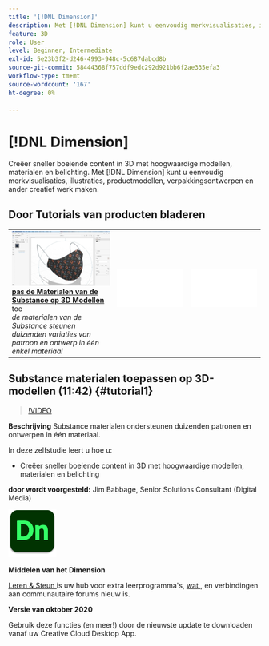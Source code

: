 ```yaml
---
title: '[!DNL Dimension]'
description: Met [!DNL Dimension] kunt u eenvoudig merkvisualisaties, illustraties, productmodellen, verpakkingsontwerpen en ander creatief werk maken
feature: 3D
role: User
level: Beginner, Intermediate
exl-id: 5e23b3f2-d246-4993-948c-5c687dabcd8b
source-git-commit: 58444368f757ddf9edc292d921bb6f2ae335efa3
workflow-type: tm+mt
source-wordcount: '167'
ht-degree: 0%

---
```


# [!DNL Dimension]

Creëer sneller boeiende content in 3D met hoogwaardige modellen, materialen en belichting. Met [!DNL Dimension] kunt u eenvoudig merkvisualisaties, illustraties, productmodellen, verpakkingsontwerpen en ander creatief werk maken.

## Door Tutorials van producten bladeren

<table style="table-layout:fixed">
<tr>
 <td>
   <a href="dimension.md#tutorial1">
      <img alt="Substance-materialen toepassen op 3D-modellen" src="../assets/dimension_substanceAndGraphics_babbage_thumbnail.jpg" />
   </a>
    <div>
   <a href="dimension.md#tutorial1"><strong> pas de Materialen van de Substance op 3D Modellen </strong></a> toe
    </div>
    <em> de materialen van de Substance steunen duizenden variaties van patroon en ontwerp in één enkel materiaal </em>
    <br>
  </td>
  <td>
    <img alt="Spacer" src="../assets/Whitespacer.png" />
    <div>
    <br>
  </td>
  <td>
    <img alt="Spacer" src="../assets/Whitespacer.png" />
    <div>
    <br>
  </td>
</tr>
</table>

## Substance materialen toepassen op 3D-modellen (11:42) {#tutorial1}

>[!VIDEO](https://video.tv.adobe.com/v/326944?hidetitle=true)

**Beschrijving**
Substance materialen ondersteunen duizenden patronen en ontwerpen in één materiaal.

In deze zelfstudie leert u hoe u:
* Creëer sneller boeiende content in 3D met hoogwaardige modellen, materialen en belichting

**door wordt voorgesteld:**
Jim Babbage, Senior Solutions Consultant (Digital Media)

![ Logo van het Dimension ](../assets/dn_appicon_96.png)

**Middelen van het Dimension**

[ Leren &amp; Steun ](https://helpx.adobe.com/support/dimension.html) is uw hub voor extra leerprogramma&#39;s, [ wat ](https://helpx.adobe.com/dimension/user-guide.html/dimension/using/whats-new.ug.html), en verbindingen aan communautaire forums nieuw is.

**Versie van oktober 2020**

Gebruik deze functies (en meer!) door de nieuwste update te downloaden vanaf uw Creative Cloud Desktop App.
